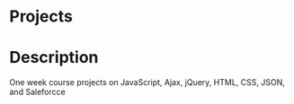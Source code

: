 # Projects

# Description
One week course projects on JavaScript, Ajax, jQuery, HTML, CSS, JSON, and Saleforcce
